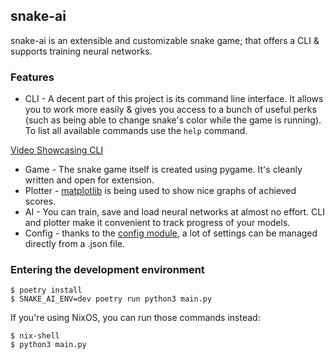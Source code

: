 ## snake-ai

snake-ai is an extensible and customizable snake game; that offers a CLI & supports training neural networks.

### Features

- CLI - A decent part of this project is its command line interface. It allows you to work more easily & gives you access to a bunch of useful perks (such as being able to change snake's color while the game is running). To list all available commands use the `help` command.

[Video Showcasing CLI](https://github.com/Khenziii/snake-ai/assets/126098761/19baf974-d959-456b-8d67-c92d886b47bb)

- Game - The snake game itself is created using pygame. It's cleanly written and open for extension.
- Plotter - [matplotlib](https://matplotlib.org/) is being used to show nice graphs of achieved scores.
- AI - You can train, save and load neural networks at almost no effort. CLI and plotter make it convenient to track progress of your models.
- Config - thanks to the [config module](https://github.com/Khenziii/snake-ai/blob/master/config/config.py), a lot of settings can be managed directly from a .json file.

### Entering the development environment

```shell
$ poetry install
$ SNAKE_AI_ENV=dev poetry run python3 main.py
```

If you're using NixOS, you can run those commands instead:

```shell
$ nix-shell
$ python3 main.py
```

